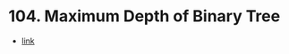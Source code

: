 # 104. Maximum Depth of Binary Tree

+ [link](https://leetcode.com/problems/maximum-depth-of-binary-tree/)
